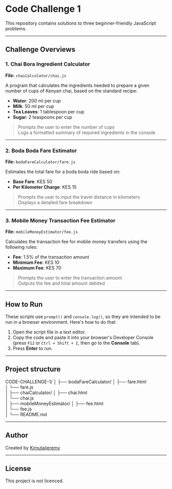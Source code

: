 # Code Challenge 1

This repository contains solutions to three beginner-friendly JavaScript problems.

---

## Challenge Overviews

### 1. Chai Bora Ingredient Calculator  
**File:** `chaiCalculator/chai.js`

A program that calculates the ingredients needed to prepare a given number of cups of Kenyan chai, based on the standard recipe:

- **Water**: 200 ml per cup  
- **Milk**: 50 ml per cup  
- **Tea Leaves**: 1 tablespoon per cup  
- **Sugar**: 2 teaspoons per cup  

> Prompts the user to enter the number of cups  
> Logs a formatted summary of required ingredients in the console

---

### 2. Boda Boda Fare Estimator  
**File:** `bodaFareCalculator/fare.js`

Estimates the total fare for a boda boda ride based on:

- **Base Fare**: KES 50  
- **Per Kilometer Charge**: KES 15

> Prompts the user to input the travel distance in kilometers  
> Displays a detailed fare breakdown

---

### 3. Mobile Money Transaction Fee Estimator  
**File:** `mobileMoneyEstimator/fee.js`

Calculates the transaction fee for mobile money transfers using the following rules:

- **Fee**: 1.5% of the transaction amount  
- **Minimum Fee**: KES 10  
- **Maximum Fee**: KES 70  

> Prompts the user to enter the transaction amount  
> Outputs the fee and total amount debited

---

## How to Run

These scripts use `prompt()` and `console.log()`, so they are intended to be run in a browser environment. Here's how to do that:

1. Open the script file in a text editor.
2. Copy the code and paste it into your browser's Developer Console (press `F12` or `Ctrl + Shift + I`, then go to the **Console** tab).
3. Press **Enter** to run.

---

## Project structure

CODE-CHALLENGE-1/
│
├── bodaFareCalculator/
│   ├── fare.html      
│   └── fare.js        
│
├── chaiCalculator/
│   ├── chai.html     
│   └── chai.js     
│
├── mobileMoneyEstimator/
│   ├── fee.html      
│   └── fee.js         
│
└── README.md   

---

## Author

Created by [Kimutaijeremy](https://github.com/Kimutaijeremy)

---

## License

This project is not licenced.